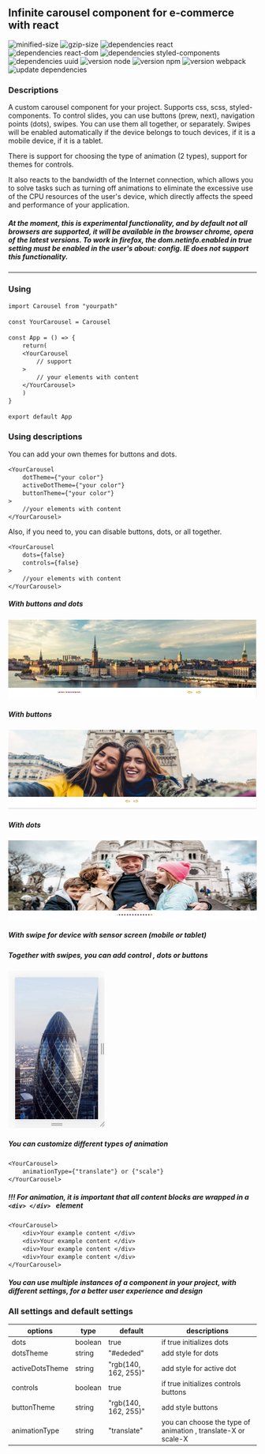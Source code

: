 ## Infinite carousel component for e-commerce with react

![minified-size](https://img.shields.io/static/v1?label=minified-size&message=14.79KB&color=brightgreen)
![gzip-size](https://img.shields.io/static/v1?label=gzip-size&message=4.9KB&color=brightgreen)
![dependencies react](https://img.shields.io/static/v1?label=react&message=17.0.1&color=blue)
![dependencies react-dom](https://img.shields.io/static/v1?label=react-dom&message=17.0.1&color=blue)
![dependencies styled-components](https://img.shields.io/static/v1?label=styled-components&message=5.2.1&color=yellow)
![dependencies uuid](https://img.shields.io/static/v1?label=uuid&message=8.3.2&color=orange)
![version node](https://img.shields.io/static/v1?label=node&message=12.18.4&color=brightgreen)
![version npm](https://img.shields.io/static/v1?label=npm&message=6.14.6&color=red)
![version webpack](https://img.shields.io/static/v1?label=webpack&message=5.21.2&color=blue)
![update dependencies](https://img.shields.io/static/v1?label=dependencies&message=up-to-date&color=brightgreen)

### Descriptions

A custom carousel component for your project. Supports css, scss, styled-components. To control slides, you can use buttons (prew, next), navigation points (dots), swipes. You can use them all together, or separately. Swipes will be enabled automatically if the device belongs to touch devices, if it is a mobile device, if it is a tablet.

There is support for choosing the type of animation (2 types), support for themes for controls.

It also reacts to the bandwidth of the Internet connection, which allows you to solve tasks such as turning off animations to eliminate the excessive use of the CPU resources of the user's device, which directly affects the speed and performance of your application.

##### At the moment, this is experimental functionality, and by default not all browsers are supported, it will be available in the browser chrome, opera of the latest versions. To work in firefox, the dom.netinfo.enabled in true setting must be enabled in the user's about: config. IE does not support this functionality.

---

### Using

```
import Carousel from "yourpath"

const YourCarousel = Carousel

const App = () => {
	return(
	<YourCarousel
		// support
	>
		// your elements with content
	</YourCarousel>
	)
}

export default App
```

### Using descriptions

You can add your own themes for buttons and dots.

```
<YourCarousel
	dotTheme={"your color"}
	activeDotTheme={"your color"}
	buttonTheme={"your color"}
>
	//your elements with content
</YourCarousel>
```

Also, if you need to, you can disable buttons, dots, or all together.

```
<YourCarousel
	dots={false}
	controls={false}
>
	//your elements with content
</YourCarousel>
```

##### With buttons and dots

![with buttons and dots](./imageForReadme/withDotsAndButtons.jpg)

##### With buttons

![with buttons](./imageForReadme/withButtons.jpg)

##### With dots

![with dots](./imageForReadme/withDots.jpg)

##### With swipe for device with sensor screen (mobile or tablet)

##### Together with swipes, you can add control , dots or buttons

![for sensor screen](./imageForReadme/withSensorScreen.jpg)

##### You can customize different types of animation

```
<YourCarousel>
	animationType={"translate"} or {"scale"}
</YourCarousel>
```

##### !!! For animation, it is important that all content blocks are wrapped in a `<div> </div> ` element

```
<YourCarousel>
	<div>Your example content </div>
	<div>Your example content </div>
	<div>Your example content </div>
	<div>Your example content </div>
</YourCarousel>
```

##### You can use multiple instances of a component in your project, with different settings, for a better user experience and design

### All settings and default settings

| options         | type    | default              | descriptions                                                  |
| --------------- | ------- | -------------------- | ------------------------------------------------------------- |
| dots            | boolean | true                 | if true initializes dots                                      |
| dotsTheme       | string  | "#ededed"            | add style for dots                                            |
| activeDotsTheme | string  | "rgb(140, 162, 255)" | add style for active dot                                      |
| controls        | boolean | true                 | if true initializes controls buttons                          |
| buttonTheme     | string  | "rgb(140, 162, 255)" | add style buttons                                             |
| animationType   | string  | "translate"          | you can choose the type of animation , translate-X or scale-X |
